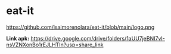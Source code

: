 # eat-it

https://github.com/isaimorenolara/eat-it/blob/main/logo.png

**Link apk:** https://drive.google.com/drive/folders/1aUU7jeBNI7vI-nsVZNXonBo1rEJLHTIn?usp=share_link
